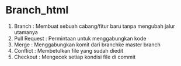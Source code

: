 # Branch_html
1.	Branch		: Membuat sebuah cabang/fitur baru tanpa mengubah jalur utamanya
2.	Pull Request	: Permintaan untuk menggabungkan kode
3.	Merge		: Menggabungkan komit dari branchke master branch
4.	Conflict		: Membetulkan file yang sudah diedit 
5.	Checkout		: Mengecek setiap kondisi file di commit
